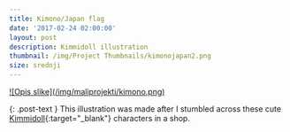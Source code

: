```yaml
---
title: Kimono/Japan flag
date: '2017-02-24 02:00:00'
layout: post
description: Kimmidoll illustration
thumbnail: /img/Project Thumbnails/kimonojapan2.png
size: srednji
---
```


<a href="/img/maliprojekti/kimono.png" class="fluidbox">
![Opis slike](/img/maliprojekti/kimono.png)
</a>

{: .post-text }
This illustration was made after I stumbled across these cute [Kimmidoll](http://kimmidoll.com/){:target="_blank"} characters in a shop.
